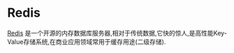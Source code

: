 # Redis

[Redis](http://www.redis.cn/) 是一个开源的内存数据库服务器,相对于传统数据,它快的惊人,是高性能Key-Value存储系统,在商业应用领域常用于缓存用途(二级存储).